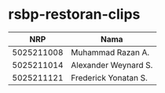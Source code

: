 # rsbp-restoran-clips

| NRP        | Nama                 |
|------------|----------------------|
| 5025211008 | Muhammad Razan A.    |
| 5025211014 | Alexander Weynard S. |
| 5025211121 | Frederick Yonatan S. |
